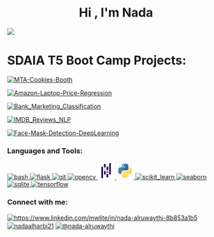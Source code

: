 


<h1 align="center">Hi , I'm Nada</h1> 

<img src="https://github-readme-stats.vercel.app/api?username=nadaAlruwaythi&&show_icons=true&title_color=459bf5&icon_color=459bf5&text_color=021b2a&bg_color=ffffff" /> <br/>

# SDAIA T5 Boot Camp Projects:

<p align="left">


[![MTA-Cookies-Booth](https://github-readme-stats.vercel.app/api/pin/?username=nadaAlruwaythi&repo=MTA-Cookies-Booth)](https://github.com/nadaAlruwaythi/MTA-Cookies-Booth)

[![Amazon-Laptop-Price-Regression](https://github-readme-stats.vercel.app/api/pin/?username=nadaAlruwaythi&repo=Amazon-Laptop-Price-Regression)](https://github.com/nadaAlruwaythi/Amazon-Laptop-Price-Regression)

[![Bank_Marketing_Classification](https://github-readme-stats.vercel.app/api/pin/?username=nadaAlruwaythi&repo=Bank_Marketing_Classification)](https://github.com/nadaAlruwaythi/Bank_Marketing_Classification)

[![IMDB_Reviews_NLP](https://github-readme-stats.vercel.app/api/pin/?username=nadaAlruwaythi&repo=IMDB_Reviews_NLP)](https://github.com/nadaAlruwaythi/IMDB_Reviews_NLP)

[![Face-Mask-Detection-DeepLearning](https://github-readme-stats.vercel.app/api/pin/?username=nadaAlruwaythi&repo=Face-Mask-Detection-DeepLearning)](https://github.com/nadaAlruwaythi/Face-Mask-Detection-DeepLearning)
</p>


<h3 align="left">Languages and Tools:</h3>
<p align="left"> <a href="https://www.gnu.org/software/bash/" target="_blank" rel="noreferrer"> <img src="https://www.vectorlogo.zone/logos/gnu_bash/gnu_bash-icon.svg" alt="bash" width="40" height="40"/> </a> <a href="https://flask.palletsprojects.com/" target="_blank" rel="noreferrer"> <img src="https://www.vectorlogo.zone/logos/pocoo_flask/pocoo_flask-icon.svg" alt="flask" width="40" height="40"/> </a> <a href="https://git-scm.com/" target="_blank" rel="noreferrer"> <img src="https://www.vectorlogo.zone/logos/git-scm/git-scm-icon.svg" alt="git" width="40" height="40"/> </a> <a href="https://opencv.org/" target="_blank" rel="noreferrer"> <img src="https://www.vectorlogo.zone/logos/opencv/opencv-icon.svg" alt="opencv" width="40" height="40"/> </a> <a href="https://pandas.pydata.org/" target="_blank" rel="noreferrer"> <img src="https://raw.githubusercontent.com/devicons/devicon/2ae2a900d2f041da66e950e4d48052658d850630/icons/pandas/pandas-original.svg" alt="pandas" width="40" height="40"/> </a> <a href="https://www.python.org" target="_blank" rel="noreferrer"> <img src="https://raw.githubusercontent.com/devicons/devicon/master/icons/python/python-original.svg" alt="python" width="40" height="40"/> </a> <a href="https://scikit-learn.org/" target="_blank" rel="noreferrer"> <img src="https://upload.wikimedia.org/wikipedia/commons/0/05/Scikit_learn_logo_small.svg" alt="scikit_learn" width="40" height="40"/> </a> <a href="https://seaborn.pydata.org/" target="_blank" rel="noreferrer"> <img src="https://seaborn.pydata.org/_images/logo-mark-lightbg.svg" alt="seaborn" width="40" height="40"/> </a> <a href="https://www.sqlite.org/" target="_blank" rel="noreferrer"> <img src="https://www.vectorlogo.zone/logos/sqlite/sqlite-icon.svg" alt="sqlite" width="40" height="40"/> </a> <a href="https://www.tensorflow.org" target="_blank" rel="noreferrer"> <img src="https://www.vectorlogo.zone/logos/tensorflow/tensorflow-icon.svg" alt="tensorflow" width="40" height="40"/> </a> </p>

<h3 align="left">Connect with me:</h3>
<p align="left">
<a href="https://linkedin.com/in/https://www.linkedin.com/mwlite/in/nada-alruwaythi-8b853a1b5" target="blank"><img align="center" src="https://raw.githubusercontent.com/rahuldkjain/github-profile-readme-generator/master/src/images/icons/Social/linked-in-alt.svg" alt="https://www.linkedin.com/mwlite/in/nada-alruwaythi-8b853a1b5" height="30" width="40" /></a>
<a href="https://kaggle.com/nadaalharbi21" target="blank"><img align="center" src="https://raw.githubusercontent.com/rahuldkjain/github-profile-readme-generator/master/src/images/icons/Social/kaggle.svg" alt="nadaalharbi21" height="30" width="40" /></a>
<a href="https://medium.com/@nada-alruwaythi" target="blank"><img align="center" src="https://raw.githubusercontent.com/rahuldkjain/github-profile-readme-generator/master/src/images/icons/Social/medium.svg" alt="@nada-alruwaythi" height="30" width="40" /></a>
</p>
